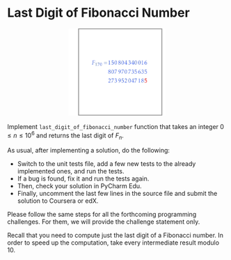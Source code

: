 # Last Digit of Fibonacci Number

<center><img src="logo.png" height="200px"></center>

Implement `last_digit_of_fibonacci_number` function
that takes an integer $0 \le n \le 10^6$ and returns
the last digit of $F_n$.

As usual, after implementing a solution, do the
following:
* Switch to the unit tests file, add a few new
tests to the already implemented ones, and run the
tests.
* If a bug is found, fix it and run the tests again.
* Then, check your solution in PyCharm Edu.
* Finally, uncomment the last few lines in the
source file and submit the solution to Coursera or edX.

Please follow the same steps for all the
forthcoming programming challenges. For them, we will
provide the challenge statement only.

<div class='hint'>Recall that you need to compute just the last digit of a Fibonacci number. In order to speed up the computation, take every intermediate result modulo 10.</div>

